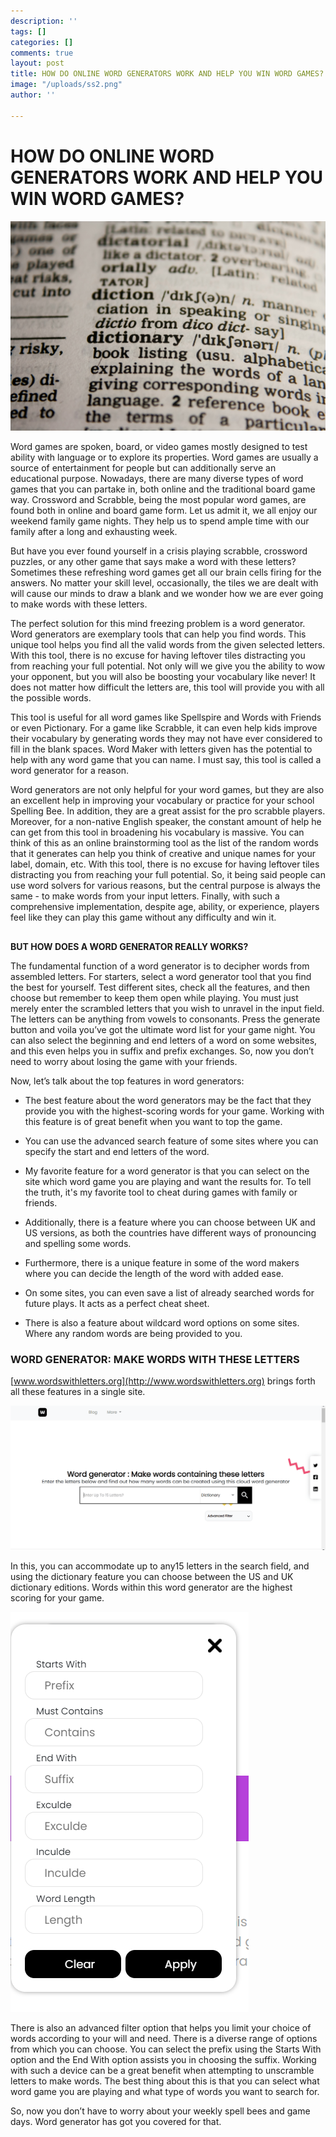 ```yaml
---
description: ''
tags: []
categories: []
comments: true
layout: post
title: HOW DO ONLINE WORD GENERATORS WORK AND HELP YOU WIN WORD GAMES?
image: "/uploads/ss2.png"
author: ''

---
```

# **HOW DO ONLINE WORD GENERATORS WORK AND HELP YOU WIN WORD GAMES?**

![](/uploads/pexels-pixabay-267669.jpg)

Word games are spoken, board, or video games mostly designed to test ability with language or to explore its properties. Word games are usually a source of entertainment for people but can additionally serve an educational purpose. Nowadays, there are many diverse types of word games that you can partake in, both online and the traditional board game way. Crossword and Scrabble, being the most popular word games, are found both in online and board game form. Let us admit it, we all enjoy our weekend family game nights. They help us to spend ample time with our family after a long and exhausting week.

But have you ever found yourself in a crisis playing scrabble, crossword puzzles, or any other game that says make a word with these letters? Sometimes these refreshing word games get all our brain cells firing for the answers. No matter your skill level, occasionally, the tiles we are dealt with will cause our minds to draw a blank and we wonder how we are ever going to make words with these letters.

The perfect solution for this mind freezing problem is a word generator. Word generators are exemplary tools that can help you find words. This unique tool helps you find all the valid words from the given selected letters. With this tool, there is no excuse for having leftover tiles distracting you from reaching your full potential. Not only will we give you the ability to wow your opponent, but you will also be boosting your vocabulary like never! It does not matter how difficult the letters are, this tool will provide you with all the possible words.

This tool is useful for all word games like Spellspire and Words with Friends or even Pictionary. For a game like Scrabble, it can even help kids improve their vocabulary by generating words they may not have ever considered to fill in the blank spaces. Word Maker with letters given has the potential to help with any word game that you can name. I must say, this tool is called a word generator for a reason.

Word generators are not only helpful for your word games, but they are also an excellent help in improving your vocabulary or practice for your school Spelling Bee. In addition, they are a great assist for the pro scrabble players. Moreover, for a non-native English speaker, the constant amount of help he can get from this tool in broadening his vocabulary is massive. You can think of this as an online brainstorming tool as the list of the random words that it generates can help you think of creative and unique names for your label, domain, etc. With this tool, there is no excuse for having leftover tiles distracting you from reaching your full potential. So, it being said people can use word solvers for various reasons, but the central purpose is always the same - to make words from your input letters. Finally, with such a comprehensive implementation, despite age, ability, or experience, players feel like they can play this game without any difficulty and win it.

##   
**BUT HOW DOES A WORD GENERATOR REALLY WORKS?**

  
The fundamental function of a word generator is to decipher words from assembled letters. For starters, select a word generator tool that you find the best for yourself. Test different sites, check all the features, and then choose but remember to keep them open while playing. You must just merely enter the scrambled letters that you wish to unravel in the input field. The letters can be anything from vowels to consonants. Press the generate button and voila you’ve got the ultimate word list for your game night. You can also select the beginning and end letters of a word on some websites, and this even helps you in suffix and prefix exchanges. So, now you don’t need to worry about losing the game with your friends.

Now, let’s talk about the top features in word generators:

* The best feature about the word generators may be the fact that they provide you with the highest-scoring words for your game. Working with this feature is of great benefit when you want to top the game.


* You can use the advanced search feature of some sites where you can specify the start and end letters of the word.
* My favorite feature for a word generator is that you can select on the site which word game you are playing and want the results for. To tell the truth, it's my favorite tool to cheat during games with family or friends.
* Additionally, there is a feature where you can choose between UK and US versions, as both the countries have different ways of pronouncing and spelling some words.
* Furthermore, there is a unique feature in some of the word makers where you can decide the length of the word with added ease.
* On some sites, you can even save a list of already searched words for future plays. It acts as a perfect cheat sheet.
* There is also a feature about wildcard word options on some sites. Where any random words are being provided to you.

### **WORD GENERATOR: MAKE WORDS WITH THESE LETTERS**

[www.wordswithletters.org](http://www.wordswithletters.org) brings forth all these features in a single site.

  
![](/uploads/ss2.png)

In this, you can accommodate up to any15 letters in the search field, and using the dictionary feature you can choose between the US and UK dictionary editions. Words within this word generator are the highest scoring for your game. 

![](/uploads/ss3-1.png)

There is also an advanced filter option that helps you limit your choice of words according to your will and need. There is a diverse range of options from which you can choose. You can select the prefix using the Starts With option and the End With option assists you in choosing the suffix. Working with such a device can be a great benefit when attempting to unscramble letters to make words. The best thing about this is that you can select what word game you are playing and what type of words you want to search for.

So, now you don’t have to worry about your weekly spell bees and game days. Word generator has got you covered for that.